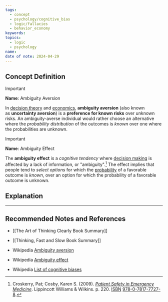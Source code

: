 ```yaml
---
tags:
  - concept
  - psychology/cognitive_bias
  - logic/fallacies
  - behavior_economy
keywords: 
topics:
  - logic
  - psychology
name: 
date of note: 2024-04-29
---
```


## Concept Definition

>[!important]
>**Name**:  Ambiguity Aversion
>
>In [decision theory](https://en.wikipedia.org/wiki/Decision_theory "Decision theory") and [economics](https://en.wikipedia.org/wiki/Economics "Economics"), **ambiguity aversion** (also known as **uncertainty aversion**) is a **preference for known risks** over unknown risks. An ambiguity-averse individual would rather choose an alternative where the *probability distribution* of the outcomes is *known* over one where the probabilities are unknown.

>[!important]
>**Name**: Ambiguity Effect
>
>The **ambiguity effect** is a *cognitive tendency* where [decision making](https://en.wikipedia.org/wiki/Decision_making "Decision making") is affected by a lack of information, or "ambiguity".[^1] The effect implies that people tend to *select options* for which the [probability](https://en.wikipedia.org/wiki/Probability "Probability") of a favorable outcome is *known*, over an option for which the probability of a favorable outcome is unknown.



## Explanation





-----------
##  Recommended Notes and References

- [[The Art of Thinking Clearly Book Summary]]
- [[Thinking, Fast and Slow Book Summary]]

- Wikipedia [Ambiguity aversion](https://en.wikipedia.org/wiki/Ambiguity_aversion)
- Wikipedia [Ambiguity effect](https://en.wikipedia.org/wiki/Ambiguity_effect)
- Wikipedia [List of cognitive biases](https://en.wikipedia.org/wiki/List_of_cognitive_biases)

[^1]: Croskerry, Pat; Cosby, Karen S. (2009). [_Patient Safety in Emergency Medicine_](https://books.google.com/books?id=2SzgAFMw0RUC&pg=PA220). Lippincott Williams & Wilkins. p. 220. [ISBN](https://en.wikipedia.org/wiki/ISBN_(identifier) "ISBN (identifier)") [978-0-7817-7727-8](https://en.wikipedia.org/wiki/Special:BookSources/978-0-7817-7727-8 "Special:BookSources/978-0-7817-7727-8").